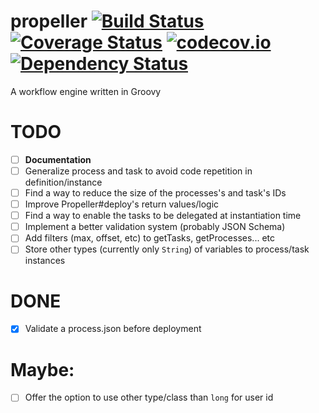 # propeller [![Build Status](https://travis-ci.org/LOA-SEAD/propeller.svg?branch=master)](https://travis-ci.org/LOA-SEAD/propeller) [![Coverage Status](https://coveralls.io/repos/github/LOA-SEAD/propeller/badge.svg?branch=master)](https://coveralls.io/github/LOA-SEAD/propeller?branch=master) [![codecov.io](https://codecov.io/github/LOA-SEAD/propeller/coverage.svg?branch=master)](https://codecov.io/github/LOA-SEAD/propeller?branch=master) [![Dependency Status](https://www.versioneye.com/user/projects/56d0a335157a69003c4b6c0d/badge.svg?style=flat)](https://www.versioneye.com/user/projects/56d0a335157a69003c4b6c0d)
A workflow engine written in Groovy


# TODO
- [ ] **Documentation**
- [ ] Generalize process and task to avoid code repetition in definition/instance
- [ ] Find a way to reduce the size of the processes's and task's IDs
- [ ] Improve Propeller#deploy's return values/logic
- [ ] Find a way to enable the tasks to be delegated at instantiation time
- [ ] Implement a better validation system (probably JSON Schema)
- [ ] Add filters (max, offset, etc) to getTasks, getProcesses... etc
- [ ] Store other types (currently only `String`) of variables to process/task instances

# DONE
- [X] Validate a process.json before deployment

# Maybe:
- [ ] Offer the option to use other type/class than `long` for user id
